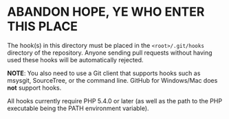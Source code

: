 ABANDON HOPE, YE WHO ENTER THIS PLACE
=====================================

The hook(s) in this directory must be placed in the `<root>/.git/hooks` directory of the repository. Anyone sending pull requests without having used these hooks will be automatically rejected.

**NOTE**: You also need to use a Git client that supports hooks such as msysgit, SourceTree, or the command line. GitHub for Windows/Mac does **not** support hooks.

All hooks currently require PHP 5.4.0 or later (as well as the path to the PHP executable being the PATH environment variable).